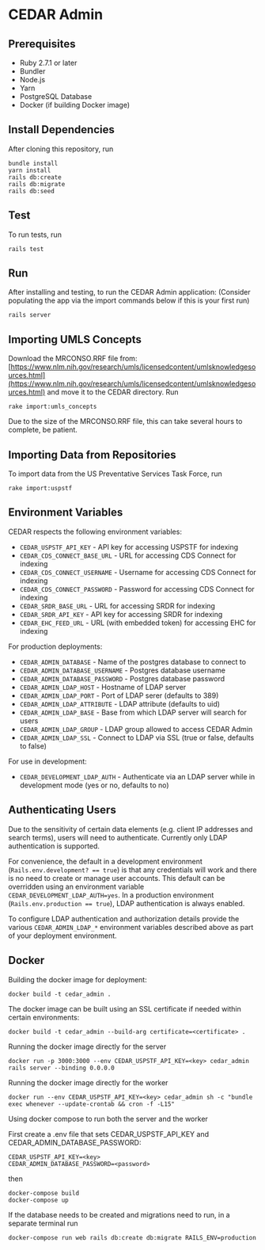 # CEDAR Admin

## Prerequisites

* Ruby 2.7.1 or later
* Bundler
* Node.js
* Yarn
* PostgreSQL Database
* Docker (if building Docker image)

## Install Dependencies

After cloning this repository, run

```
bundle install
yarn install
rails db:create
rails db:migrate
rails db:seed
```

## Test

To run tests, run

```
rails test
```

## Run

After installing and testing, to run the CEDAR Admin application:
(Consider populating the app via the import commands below if this is your first run)

```
rails server
```

## Importing UMLS Concepts

Download the MRCONSO.RRF file from: [https://www.nlm.nih.gov/research/umls/licensedcontent/umlsknowledgesources.html](https://www.nlm.nih.gov/research/umls/licensedcontent/umlsknowledgesources.html) and move it to the CEDAR directory. Run

```
rake import:umls_concepts
```

Due to the size of the MRCONSO.RRF file, this can take several hours to complete, be patient.

## Importing Data from Repositories

To import data from the US Preventative Services Task Force, run

```
rake import:uspstf
```

## Environment Variables

CEDAR respects the following environment variables:

  * `CEDAR_USPSTF_API_KEY` - API key for accessing USPSTF for indexing
  * `CEDAR_CDS_CONNECT_BASE_URL` - URL for accessing CDS Connect for indexing
  * `CEDAR_CDS_CONNECT_USERNAME` - Username for accessing CDS Connect for indexing
  * `CEDAR_CDS_CONNECT_PASSWORD` - Password for accessing CDS Connect for indexing
  * `CEDAR_SRDR_BASE_URL` - URL for accessing SRDR for indexing
  * `CEDAR_SRDR_API_KEY` - API key for accessing SRDR for indexing
  * `CEDAR_EHC_FEED_URL` - URL (with embedded token) for accessing EHC for indexing

For production deployments:

  * `CEDAR_ADMIN_DATABASE` - Name of the postgres database to connect to
  * `CEDAR_ADMIN_DATABASE_USERNAME` - Postgres database username
  * `CEDAR_ADMIN_DATABASE_PASSWORD` - Postgres database password
  * `CEDAR_ADMIN_LDAP_HOST` - Hostname of LDAP server
  * `CEDAR_ADMIN_LDAP_PORT` - Port of LDAP serer (defaults to 389)
  * `CEDAR_ADMIN_LDAP_ATTRIBUTE` - LDAP attribute (defaults to uid)
  * `CEDAR_ADMIN_LDAP_BASE` - Base from which LDAP server will search for users
  * `CEDAR_ADMIN_LDAP_GROUP` - LDAP group allowed to access CEDAR Admin
  * `CEDAR_ADMIN_LDAP_SSL` - Connect to LDAP via SSL (true or false, defaults to false)

For use in development:

  * `CEDAR_DEVELOPMENT_LDAP_AUTH` - Authenticate via an LDAP server while in development mode (yes or no, defaults to no)

## Authenticating Users

Due to the sensitivity of certain data elements (e.g. client IP addresses and search terms), users will need to authenticate. Currently only LDAP authentication is supported.

For convenience, the default in a development environment (`Rails.env.development? == true`) is that any credentials will work and there is no need to create or manage user accounts. This default can be overridden using an environment variable `CEDAR_DEVELOPMENT_LDAP_AUTH=yes`. In a production environment (`Rails.env.production == true`), LDAP authentication is always enabled.

To configure LDAP authentication and authorization details provide the various `CEDAR_ADMIN_LDAP_*` environment variables described above as part of your deployment environment.

## Docker

Building the docker image for deployment:

```
docker build -t cedar_admin .
```

The docker image can be built using an SSL certificate if needed within certain environments:

```
docker build -t cedar_admin --build-arg certificate=<certificate> .
```

Running the docker image directly for the server

```
docker run -p 3000:3000 --env CEDAR_USPSTF_API_KEY=<key> cedar_admin rails server --binding 0.0.0.0
```

Running the docker image directly for the worker

```
docker run --env CEDAR_USPSTF_API_KEY=<key> cedar_admin sh -c "bundle exec whenever --update-crontab && cron -f -L15"
```

Using docker compose to run both the server and the worker

First create a .env file that sets CEDAR_USPSTF_API_KEY and CEDAR_ADMIN_DATABASE_PASSWORD:

```
CEDAR_USPSTF_API_KEY=<key>
CEDAR_ADMIN_DATABASE_PASSWORD=<password>
```

then

```
docker-compose build
docker-compose up
```

If the database needs to be created and migrations need to run, in a separate terminal run

```
docker-compose run web rails db:create db:migrate RAILS_ENV=production
```
